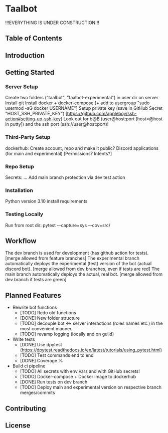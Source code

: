 # Taalbot

!!!EVERYTHING IS UNDER CONSTRUCTION!!!

## Table of Contents

## Introduction

## Getting Started

### Server Setup

Create two folders ("taalbot", "taalbot-experimental") in user dir on server
Install git
Install docker + docker-compose [+ add to usergroup "sudo usermod -aG docker USERNAME"]
Setup private key (save in GitHub Secret "HOST_SSH_PRIVATE_KEY") [https://github.com/appleboy/ssh-action#setting-up-ssh-key] Look out for b@B (user@host:port [host=@host in putty]) and the ssh port (ssh://user@host:port)!

### Third-Party Setup

dockerhub: Create account, repo and make it public?
Discord applications (for main and experimental) [Permissions? Intents?]

### Repo Setup

Secrets: ...
Add main branch protection via dev test action

### Installation

Python version 3.10
    install requirements

### Testing Locally

Run from root dir:
    pytest --capture=sys --cov=src/

## Workflow

The dev branch is used for development (has github action for tests). [merge allowed from feature branches]
The experimental branch automatically deploys the experimental (test) version of the bot (actual discord bot). [merge allowed from dev branches, even if tests are red]
The main branch automatically deploys the actual, real bot. [merge allowed from dev branch if tests are green]

## Planned Features

- Rewrite bot functions
  - [TODO] Redo old functions
  - [DONE] New folder structure
  - [TODO] decouple bot <-> server interactions (roles names etc.) in the most convenient manner
  - [TODO] revamp logging (locally and on guild)
- Write tests
  - [DONE] Use dpytest (https://dpytest.readthedocs.io/en/latest/tutorials/using_pytest.html)
  - [TODO] Test commands end to end
  - [DONE] Coverage %
- Build ci pipeline
  - [TODO] All secrets with env vars and with GitHub secrets!
  - [TODO] Docker-compose + Docker image to dockerhub
  - [DONE] Run tests on dev branch
  - [TODO] Deploy main and experimental version on respective branch merges/commits

## Contributing

## License
